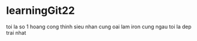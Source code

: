 # learningGit22
toi la so 1
hoang cong thinh
sieu nhan cung oai lam
iron cung ngau
toi la dep trai nhat